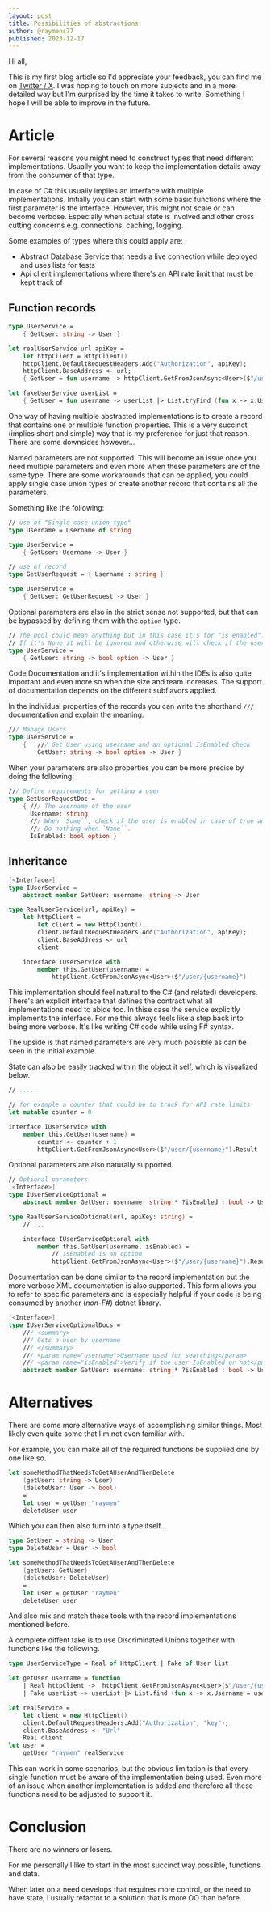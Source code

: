 ```yaml
---
layout: post
title: Possibilities of abstractions
author: @raymens77
published: 2023-12-17
---
```


Hi all,

This is my first blog article so I'd appreciate your feedback, you can find me on [Twitter / X]("https://twitter.com/raymens77").
I was hoping to touch on more subjects and in a more detailed way but I'm surprised by the time it takes to write.
Something I hope I will be able to improve in the future.

# Article

For several reasons you might need to construct types that need different implementations.
Usually you want to keep the implementation details away from the consumer of that type.

In case of C# this usually implies an interface with multiple implementations.
Initially you can start with some basic functions where the first parameter is the interface.
However, this might not scale or can become verbose.
Especially when actual state is involved and other cross cutting concerns e.g. connections, caching, logging. 

Some examples of types where this could apply are:
- Abstract Database Service that needs a live connection while deployed and uses lists for tests
- Api client implementations where there's an API rate limit that must be kept track of

<!--more-->
<!-- For example like the following example (not fully valid C#).
```csharp
interface IApiService
{
    Account GetAccount(string accountCode);
}

class ApiService : IApiService
{
    private readonly string url;
    private readonly string apiKey;
    private readonly HttpClient httpClient;

    public ApiService(string url, string apiKey) 
    {
        this.url = url;
        this.apiKey = apiKey;
        this.httpClient = new HttpClient();
        httpClient.DefaultRequestHeaders.Add("Authorization", apiKey);
        httpClient.BaseAddress = url;
    }

    public Account GetAccount(string accountCode)
    {
        return httpClient.GetFromJsonAsync<Account>($"/account/{accountCode}");
    }
}
``` -->

## Function records

```fsharp
type UserService =
    { GetUser: string -> User }

let realUserService url apiKey =
    let httpClient = HttpClient()
    httpClient.DefaultRequestHeaders.Add("Authorization", apiKey);
    httpClient.BaseAddress <- url;    
    { GetUser = fun username -> httpClient.GetFromJsonAsync<User>($"/user/{username}") }

let fakeUserService userList =
    { GetUser = fun username -> userList |> List.tryFind (fun x -> x.Username = username) }
```

One way of having multiple abstracted implementations is to create a record that contains one or multiple function properties.
This is a very succinct (implies short and simple) way that is my preference for just that reason.
There are some downsides however...

Named parameters are not supported. This will become an issue once you need multiple parameters and even more when these parameters are of the same type.
There are some workarounds that can be applied, you could apply single case union types or create another record that contains all the parameters.

Something like the following:
```fsharp
// use of "Single case union type"
type Username = Username of string

type UserService =
    { GetUser: Username -> User }

// use of record
type GetUserRequest = { Username : string }

type UserService =
    { GetUser: GetUserRequest -> User }
```

Optional parameters are also in the strict sense not supported, but that can be bypassed by defining them with the `option` type.

```fsharp
// The bool could mean anything but in this case it's for "is enabled".
// If it's None it will be ignored and otherwise will check if the user is enabled or not.
type UserService =
    { GetUser: string -> bool option -> User }

```

Code Documentation and it's implementation within the IDEs is also quite important and even more so when the size and team increases.
The support of documentation depends on the different subflavors applied.

In the individual properties of the records you can write the shorthand `///` documentation and explain the meaning.
```fsharp
/// Manage Users
type UserService =
    {   /// Get User using username and an optional IsEnabled check
        GetUser: string -> bool option -> User }

```
When your parameters are also properties you can be more precise by doing the following:

```fsharp
/// Define requirements for getting a user
type GetUserRequestDoc = 
    { /// The username of the user
      Username: string
      /// When `Some``, check if the user is enabled in case of true and disabled in case of false.
      /// Do nothing when `None``.
      IsEnabled: bool option }

```

## Inheritance
```fsharp
[<Interface>]
type IUserService =
    abstract member GetUser: username: string -> User

type RealUserService(url, apiKey) =
    let httpClient =
        let client = new HttpClient()
        client.DefaultRequestHeaders.Add("Authorization", apiKey);
        client.BaseAddress <- url
        client

    interface IUserService with
        member this.GetUser(username) =
            httpClient.GetFromJsonAsync<User>($"/user/{username}")
```

This implementation should feel natural to the C# (and related) developers.
There's an explicit interface that defines the contract what all implementations need to abide too.
In thise case the service explicitly implements the interface.
For me this always feels like a step back into being more verbose.
It's like writing C# code while using F# syntax.

The upside is that named parameters are very much possible as can be seen in the initial example.

State can also be easily tracked within the object it self, which is visualized below.
```fsharp
// .....

// for example a counter that could be to track for API rate limits
let mutable counter = 0

interface IUserService with
    member this.GetUser(username) =
        counter <- counter + 1
        httpClient.GetFromJsonAsync<User>($"/user/{username}").Result
```
Optional parameters are also naturally supported.
```fsharp
// Optional parameters
[<Interface>]
type IUserServiceOptional =
    abstract member GetUser: username: string * ?isEnabled : bool -> User

type RealUserServiceOptional(url, apiKey: string) =
    // ...

    interface IUserServiceOptional with
        member this.GetUser(username, isEnabled) =
            // isEnabled is an option
            httpClient.GetFromJsonAsync<User>($"/user/{username}").Result
```

Documentation can be done similar to the record implementation but the more verbose XML documentation is also supported.
This form allows you to refer to specific parameters and is especially helpful if your code is being consumed by another (*non-F#*) dotnet library.

```fsharp
[<Interface>]
type IUserServiceOptionalDocs =
    /// <summary>
    /// Gets a user by username
    /// </summary>
    /// <param name="username">Username used for searching</param>
    /// <param name="isEnabled">Verify if the user IsEnabled or not</param>
    abstract member GetUser: username: string * ?isEnabled : bool -> User
```

# Alternatives

There are some more alternative ways of accomplishing similar things.
Most likely even quite some that I'm not even familiar with.

For example, you can make all of the required functions be supplied one by one like so.
```fsharp
let someMethodThatNeedsToGetAUserAndThenDelete
    (getUser: string -> User)
    (deleteUser: User -> bool)
    =
    let user = getUser "raymen"
    deleteUser user
``` 
Which you can then also turn into a type itself...
```fsharp
type GetUser = string -> User
type DeleteUser = User -> bool

let someMethodThatNeedsToGetAUserAndThenDelete
    (getUser: GetUser)
    (deleteUser: DeleteUser)
    =
    let user = getUser "raymen"
    deleteUser user
``` 
And also mix and match these tools with the record implementations mentioned before.

A complete diffent take is to use Discriminated Unions together with functions like the following.
```fsharp
type UserServiceType = Real of HttpClient | Fake of User list

let getUser username = function
    | Real httpClient ->  httpClient.GetFromJsonAsync<User>($"/user/{username}").Result
    | Fake userList -> userList |> List.find (fun x -> x.Username = username)

let realService = 
    let client = new HttpClient()
    client.DefaultRequestHeaders.Add("Authorization", "key");
    client.BaseAddress <- "Url"
    Real client
let user =
    getUser "raymen" realService
```
This can work in some scenarios, but the obvious limitation is that every single function must be aware of the implementation being used.
Even more of an issue when another implementation is added and therefore all these functions need to be adjusted to support it.

# Conclusion

There are no winners or losers.

For me personally I like to start in the most succinct way possible, functions and data.

When later on a need develops that requires more control, or the need to have state, I usually refactor to a solution that is more OO than before.

<!-- 
# Alternatives

There are many more alternative ways of accomplishing



### Pros
Types

## Currying

```fsharp

let getClient url apiKey =
    let httpClient = HttpClient()
    httpClient.DefaultRequestHeaders.Add("Authorization", apiKey);
    httpClient.BaseAddress = url;

let client = getClient url apiKey

let realGetAccount httpClient accountCode = httpClient.GetFromJsonAsync<Account>($"/account/{accountCode}")

let getAccount accountCode = realGetAccount client

``` -->